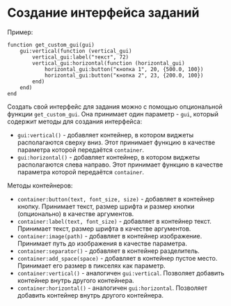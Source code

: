 # Создание интерфейса заданий
Пример:

```
function get_custom_gui(gui)
    gui:vertical(function (vertical_gui)
        vertical_gui:label("текст", 72)
        vertical_gui:horizontal(function (horizontal_gui)
            horizontal_gui:button("кнопка 1", 20, {500.0, 100})
            horizontal_gui:button("кнопка 2", 23, {200.0, 100})
        end)
    end)
end
```

Создать свой интерфейс для задания можно с помощью опциональной функции `get_custom_gui`.
Она принимает один параметр - `gui`, который содержит методы для создания интерфейса:
- `gui:vertical()` - добавляет контейнер, в котором виджеты располагаются сверху вниз. Этот принимает функцию в качестве параметра которой передаётся `container`.
- `gui:horizontal()` - добавляет контейнер, в котором виджеты располагаются слева направо. Этот принимает функцию в качестве параметра которой передаётся `container`.

Методы контейнеров:

- `container:button(text, font_size, size)` - добавляет в контейнер кнопку. Принимает текст, размер шрифта и размер кнопки (опционально) в качестве аргументов.
- `container:label(text, font_size)` - добавляет в контейнер текст. Принимает текст, размер шрифта в качестве аргументов.
- `container:image(path)` - добавляет в контейнер изображение. Принимает путь до изображения в качестве параметра.
- `container:separator()` - добавляет в контейнер разделитель.
- `container:add_space(space)` - добавляет в контейнер пустое место. Принимает его размер в пикселях как параметр.
- `container:vertical()` - аналогичен `gui:vertical`. Позволяет добавить контейнер внутрь другого контейнера.
- `container:horizontal()` - аналогичен `gui:horizontal`. Позволяет добавить контейнер внутрь другого контейнера.
